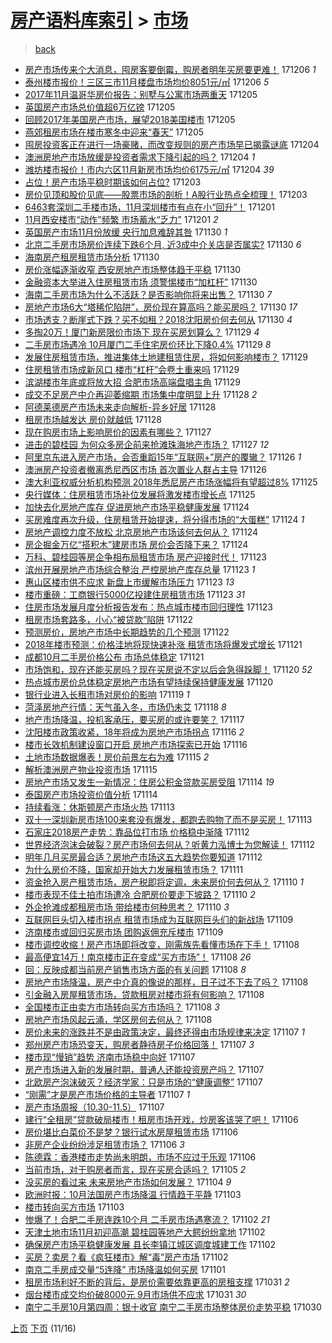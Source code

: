 [房产语料库索引](../../README.md)  > [市场](市场.md)
====
> [back](../README.md)

- [房产市场传来个大消息，囤房客要倒霉，购房者明年买房要更难！](http://jkwz.applinzi.com/ittc/7043981196084642833.html#%E6%88%BF%E4%BA%A7%E5%B8%82%E5%9C%BA%E4%BC%A0%E6%9D%A5%E4%B8%AA%E5%A4%A7%E6%B6%88%E6%81%AF%EF%BC%8C%E5%9B%A4%E6%88%BF%E5%AE%A2%E8%A6%81%E5%80%92%E9%9C%89%EF%BC%8C%E8%B4%AD%E6%88%BF%E8%80%85%E6%98%8E%E5%B9%B4%E4%B9%B0%E6%88%BF%E8%A6%81%E6%9B%B4%E9%9A%BE%EF%BC%81) 171206 *1* 
- [泰州楼市报价！三区三市11月楼盘市场均价8051元/㎡](http://jkwz.applinzi.com/ittc/7043891867786150929.html#%E6%B3%B0%E5%B7%9E%E6%A5%BC%E5%B8%82%E6%8A%A5%E4%BB%B7%EF%BC%81%E4%B8%89%E5%8C%BA%E4%B8%89%E5%B8%8211%E6%9C%88%E6%A5%BC%E7%9B%98%E5%B8%82%E5%9C%BA%E5%9D%87%E4%BB%B78051%E5%85%83%2F%E3%8E%A1) 171206 *5* 
- [2017年11月温哥华房价报告：别墅与公寓市场两重天](http://jkwz.applinzi.com/ittc/7043727830586754065.html#2017%E5%B9%B411%E6%9C%88%E6%B8%A9%E5%93%A5%E5%8D%8E%E6%88%BF%E4%BB%B7%E6%8A%A5%E5%91%8A%EF%BC%9A%E5%88%AB%E5%A2%85%E4%B8%8E%E5%85%AC%E5%AF%93%E5%B8%82%E5%9C%BA%E4%B8%A4%E9%87%8D%E5%A4%A9) 171205  
- [英国房产市场总价值超6万亿镑](http://jkwz.applinzi.com/ittc/7043692410184401937.html#%E8%8B%B1%E5%9B%BD%E6%88%BF%E4%BA%A7%E5%B8%82%E5%9C%BA%E6%80%BB%E4%BB%B7%E5%80%BC%E8%B6%856%E4%B8%87%E4%BA%BF%E9%95%91) 171205  
- [回顾2017年美国房产市场，展望2018美国楼市](http://jkwz.applinzi.com/ittc/7043621447170262033.html#%E5%9B%9E%E9%A1%BE2017%E5%B9%B4%E7%BE%8E%E5%9B%BD%E6%88%BF%E4%BA%A7%E5%B8%82%E5%9C%BA%EF%BC%8C%E5%B1%95%E6%9C%9B2018%E7%BE%8E%E5%9B%BD%E6%A5%BC%E5%B8%82) 171205  
- [燕郊租房市场在楼市寒冬中迎来“春天”](http://jkwz.applinzi.com/ittc/7043598595280864273.html#%E7%87%95%E9%83%8A%E7%A7%9F%E6%88%BF%E5%B8%82%E5%9C%BA%E5%9C%A8%E6%A5%BC%E5%B8%82%E5%AF%92%E5%86%AC%E4%B8%AD%E8%BF%8E%E6%9D%A5%E2%80%9C%E6%98%A5%E5%A4%A9%E2%80%9D) 171205  
- [囤房投资客正在进行一场豪赌，而改变规则的房产市场早已揭露谜底](http://jkwz.applinzi.com/ittc/7043315231785223184.html#%E5%9B%A4%E6%88%BF%E6%8A%95%E8%B5%84%E5%AE%A2%E6%AD%A3%E5%9C%A8%E8%BF%9B%E8%A1%8C%E4%B8%80%E5%9C%BA%E8%B1%AA%E8%B5%8C%EF%BC%8C%E8%80%8C%E6%94%B9%E5%8F%98%E8%A7%84%E5%88%99%E7%9A%84%E6%88%BF%E4%BA%A7%E5%B8%82%E5%9C%BA%E6%97%A9%E5%B7%B2%E6%8F%AD%E9%9C%B2%E8%B0%9C%E5%BA%95) 171204  
- [澳洲房地产市场放缓是投资者需求下降引起的吗？](http://jkwz.applinzi.com/ittc/7043170062289077264.html#%E6%BE%B3%E6%B4%B2%E6%88%BF%E5%9C%B0%E4%BA%A7%E5%B8%82%E5%9C%BA%E6%94%BE%E7%BC%93%E6%98%AF%E6%8A%95%E8%B5%84%E8%80%85%E9%9C%80%E6%B1%82%E4%B8%8B%E9%99%8D%E5%BC%95%E8%B5%B7%E7%9A%84%E5%90%97%EF%BC%9F) 171204 *1* 
- [潍坊楼市报价！市内六区11月新房市场均价6175元/㎡](http://jkwz.applinzi.com/ittc/7043139533170803729.html#%E6%BD%8D%E5%9D%8A%E6%A5%BC%E5%B8%82%E6%8A%A5%E4%BB%B7%EF%BC%81%E5%B8%82%E5%86%85%E5%85%AD%E5%8C%BA11%E6%9C%88%E6%96%B0%E6%88%BF%E5%B8%82%E5%9C%BA%E5%9D%87%E4%BB%B76175%E5%85%83%2F%E3%8E%A1) 171204 *39* 
- [占位！房产市场平稳时期该如何占位?](http://jkwz.applinzi.com/ittc/7042889273789907985.html#%E5%8D%A0%E4%BD%8D%EF%BC%81%E6%88%BF%E4%BA%A7%E5%B8%82%E5%9C%BA%E5%B9%B3%E7%A8%B3%E6%97%B6%E6%9C%9F%E8%AF%A5%E5%A6%82%E4%BD%95%E5%8D%A0%E4%BD%8D%3F) 171203  
- [房价见顶和股价见底——股票市场的剖析！A股行业热点全梳理！](http://jkwz.applinzi.com/ittc/7042767970298758161.html#%E6%88%BF%E4%BB%B7%E8%A7%81%E9%A1%B6%E5%92%8C%E8%82%A1%E4%BB%B7%E8%A7%81%E5%BA%95%E2%80%94%E2%80%94%E8%82%A1%E7%A5%A8%E5%B8%82%E5%9C%BA%E7%9A%84%E5%89%96%E6%9E%90%EF%BC%81A%E8%82%A1%E8%A1%8C%E4%B8%9A%E7%83%AD%E7%82%B9%E5%85%A8%E6%A2%B3%E7%90%86%EF%BC%81) 171203  
- [6463套深圳二手楼市场，11月深圳楼市有点在小“回升”！](http://jkwz.applinzi.com/ittc/7042041275040138256.html#6463%E5%A5%97%E6%B7%B1%E5%9C%B3%E4%BA%8C%E6%89%8B%E6%A5%BC%E5%B8%82%E5%9C%BA%EF%BC%8C11%E6%9C%88%E6%B7%B1%E5%9C%B3%E6%A5%BC%E5%B8%82%E6%9C%89%E7%82%B9%E5%9C%A8%E5%B0%8F%E2%80%9C%E5%9B%9E%E5%8D%87%E2%80%9D%EF%BC%81) 171201  
- [11月西安楼市“动作”频繁 市场蓄水“乏力”](http://jkwz.applinzi.com/ittc/7042002400758465553.html#11%E6%9C%88%E8%A5%BF%E5%AE%89%E6%A5%BC%E5%B8%82%E2%80%9C%E5%8A%A8%E4%BD%9C%E2%80%9D%E9%A2%91%E7%B9%81+%E5%B8%82%E5%9C%BA%E8%93%84%E6%B0%B4%E2%80%9C%E4%B9%8F%E5%8A%9B%E2%80%9D) 171201 *2* 
- [英国房产市场11月份放缓 央行加息难辞其咎](http://jkwz.applinzi.com/ittc/7041881572838474769.html#%E8%8B%B1%E5%9B%BD%E6%88%BF%E4%BA%A7%E5%B8%82%E5%9C%BA11%E6%9C%88%E4%BB%BD%E6%94%BE%E7%BC%93+%E5%A4%AE%E8%A1%8C%E5%8A%A0%E6%81%AF%E9%9A%BE%E8%BE%9E%E5%85%B6%E5%92%8E) 171130 *1* 
- [北京二手房市场房价连续下跌6个月, 近3成中介关店是否属实?](http://jkwz.applinzi.com/ittc/7041780467559302160.html#%E5%8C%97%E4%BA%AC%E4%BA%8C%E6%89%8B%E6%88%BF%E5%B8%82%E5%9C%BA%E6%88%BF%E4%BB%B7%E8%BF%9E%E7%BB%AD%E4%B8%8B%E8%B7%8C6%E4%B8%AA%E6%9C%88%2C+%E8%BF%913%E6%88%90%E4%B8%AD%E4%BB%8B%E5%85%B3%E5%BA%97%E6%98%AF%E5%90%A6%E5%B1%9E%E5%AE%9E%3F) 171130 *6* 
- [海南房产租房租赁市场分析](http://jkwz.applinzi.com/ittc/7041779988804666384.html#%E6%B5%B7%E5%8D%97%E6%88%BF%E4%BA%A7%E7%A7%9F%E6%88%BF%E7%A7%9F%E8%B5%81%E5%B8%82%E5%9C%BA%E5%88%86%E6%9E%90) 171130  
- [房价涨幅逐渐收窄 西安房地产市场整体趋于平稳](http://jkwz.applinzi.com/ittc/7041700910269465616.html#%E6%88%BF%E4%BB%B7%E6%B6%A8%E5%B9%85%E9%80%90%E6%B8%90%E6%94%B6%E7%AA%84+%E8%A5%BF%E5%AE%89%E6%88%BF%E5%9C%B0%E4%BA%A7%E5%B8%82%E5%9C%BA%E6%95%B4%E4%BD%93%E8%B6%8B%E4%BA%8E%E5%B9%B3%E7%A8%B3) 171130  
- [金融资本大举进入住房租赁市场 须警惕楼市“加杠杆”](http://jkwz.applinzi.com/ittc/7041692056458626064.html#%E9%87%91%E8%9E%8D%E8%B5%84%E6%9C%AC%E5%A4%A7%E4%B8%BE%E8%BF%9B%E5%85%A5%E4%BD%8F%E6%88%BF%E7%A7%9F%E8%B5%81%E5%B8%82%E5%9C%BA+%E9%A1%BB%E8%AD%A6%E6%83%95%E6%A5%BC%E5%B8%82%E2%80%9C%E5%8A%A0%E6%9D%A0%E6%9D%86%E2%80%9D) 171130  
- [海南二手房市场为什么不活跃？是否影响你将来出售？](http://jkwz.applinzi.com/ittc/7041684509819405328.html#%E6%B5%B7%E5%8D%97%E4%BA%8C%E6%89%8B%E6%88%BF%E5%B8%82%E5%9C%BA%E4%B8%BA%E4%BB%80%E4%B9%88%E4%B8%8D%E6%B4%BB%E8%B7%83%EF%BC%9F%E6%98%AF%E5%90%A6%E5%BD%B1%E5%93%8D%E4%BD%A0%E5%B0%86%E6%9D%A5%E5%87%BA%E5%94%AE%EF%BC%9F) 171130 *7* 
- [房地产市场6大“塔稀佗陷阱”，房价现在算高吗？能买房吗？](http://jkwz.applinzi.com/ittc/7041674047832720401.html#%E6%88%BF%E5%9C%B0%E4%BA%A7%E5%B8%82%E5%9C%BA6%E5%A4%A7%E2%80%9C%E5%A1%94%E7%A8%80%E4%BD%97%E9%99%B7%E9%98%B1%E2%80%9D%EF%BC%8C%E6%88%BF%E4%BB%B7%E7%8E%B0%E5%9C%A8%E7%AE%97%E9%AB%98%E5%90%97%EF%BC%9F%E8%83%BD%E4%B9%B0%E6%88%BF%E5%90%97%EF%BC%9F) 171130 *17* 
- [市场透支？断崖式下跌？买不如租？2018沈阳房价何去何从](http://jkwz.applinzi.com/ittc/7041654623612437520.html#%E5%B8%82%E5%9C%BA%E9%80%8F%E6%94%AF%EF%BC%9F%E6%96%AD%E5%B4%96%E5%BC%8F%E4%B8%8B%E8%B7%8C%EF%BC%9F%E4%B9%B0%E4%B8%8D%E5%A6%82%E7%A7%9F%EF%BC%9F2018%E6%B2%88%E9%98%B3%E6%88%BF%E4%BB%B7%E4%BD%95%E5%8E%BB%E4%BD%95%E4%BB%8E) 171130 *4* 
- [多掏20万！厦门新房限价市场下 现在买房划算么？](http://jkwz.applinzi.com/ittc/7041474175070372880.html#%E5%A4%9A%E6%8E%8F20%E4%B8%87%EF%BC%81%E5%8E%A6%E9%97%A8%E6%96%B0%E6%88%BF%E9%99%90%E4%BB%B7%E5%B8%82%E5%9C%BA%E4%B8%8B+%E7%8E%B0%E5%9C%A8%E4%B9%B0%E6%88%BF%E5%88%92%E7%AE%97%E4%B9%88%EF%BC%9F) 171129 *4* 
- [二手房市场遇冷 10月厦门二手住宅房价环比下降0.4%](http://jkwz.applinzi.com/ittc/7041304437228831760.html#%E4%BA%8C%E6%89%8B%E6%88%BF%E5%B8%82%E5%9C%BA%E9%81%87%E5%86%B7+10%E6%9C%88%E5%8E%A6%E9%97%A8%E4%BA%8C%E6%89%8B%E4%BD%8F%E5%AE%85%E6%88%BF%E4%BB%B7%E7%8E%AF%E6%AF%94%E4%B8%8B%E9%99%8D0.4%25) 171129 *8* 
- [发展住房租赁市场，推进集体土地建租赁住房，将如何影响楼市？](http://jkwz.applinzi.com/ittc/7041414615810966545.html#%E5%8F%91%E5%B1%95%E4%BD%8F%E6%88%BF%E7%A7%9F%E8%B5%81%E5%B8%82%E5%9C%BA%EF%BC%8C%E6%8E%A8%E8%BF%9B%E9%9B%86%E4%BD%93%E5%9C%9F%E5%9C%B0%E5%BB%BA%E7%A7%9F%E8%B5%81%E4%BD%8F%E6%88%BF%EF%BC%8C%E5%B0%86%E5%A6%82%E4%BD%95%E5%BD%B1%E5%93%8D%E6%A5%BC%E5%B8%82%EF%BC%9F) 171129  
- [住房租赁市场成新风口 楼市“杠杆”会卷土重来吗](http://jkwz.applinzi.com/ittc/7041292561132553233.html#%E4%BD%8F%E6%88%BF%E7%A7%9F%E8%B5%81%E5%B8%82%E5%9C%BA%E6%88%90%E6%96%B0%E9%A3%8E%E5%8F%A3+%E6%A5%BC%E5%B8%82%E2%80%9C%E6%9D%A0%E6%9D%86%E2%80%9D%E4%BC%9A%E5%8D%B7%E5%9C%9F%E9%87%8D%E6%9D%A5%E5%90%97) 171129  
- [滨湖楼市年底或将放大招 合肥市场高端盘唱主角](http://jkwz.applinzi.com/ittc/7041148723420202000.html#%E6%BB%A8%E6%B9%96%E6%A5%BC%E5%B8%82%E5%B9%B4%E5%BA%95%E6%88%96%E5%B0%86%E6%94%BE%E5%A4%A7%E6%8B%9B+%E5%90%88%E8%82%A5%E5%B8%82%E5%9C%BA%E9%AB%98%E7%AB%AF%E7%9B%98%E5%94%B1%E4%B8%BB%E8%A7%92) 171129  
- [成交不足房产中介再迎萎缩期 市场集中度明显上升](http://jkwz.applinzi.com/ittc/7041083584151028753.html#%E6%88%90%E4%BA%A4%E4%B8%8D%E8%B6%B3%E6%88%BF%E4%BA%A7%E4%B8%AD%E4%BB%8B%E5%86%8D%E8%BF%8E%E8%90%8E%E7%BC%A9%E6%9C%9F+%E5%B8%82%E5%9C%BA%E9%9B%86%E4%B8%AD%E5%BA%A6%E6%98%8E%E6%98%BE%E4%B8%8A%E5%8D%87) 171128 *2* 
- [阿德莱德房产市场未来走向解析-异乡好居](http://jkwz.applinzi.com/ittc/7041008450417460241.html#%E9%98%BF%E5%BE%B7%E8%8E%B1%E5%BE%B7%E6%88%BF%E4%BA%A7%E5%B8%82%E5%9C%BA%E6%9C%AA%E6%9D%A5%E8%B5%B0%E5%90%91%E8%A7%A3%E6%9E%90-%E5%BC%82%E4%B9%A1%E5%A5%BD%E5%B1%85) 171128  
- [租房市场越发达 房价就越低](http://jkwz.applinzi.com/ittc/7040775666709038097.html#%E7%A7%9F%E6%88%BF%E5%B8%82%E5%9C%BA%E8%B6%8A%E5%8F%91%E8%BE%BE+%E6%88%BF%E4%BB%B7%E5%B0%B1%E8%B6%8A%E4%BD%8E) 171128  
- [现在购房市场上影响房价的因素有哪些？](http://jkwz.applinzi.com/ittc/7040671668320601105.html#%E7%8E%B0%E5%9C%A8%E8%B4%AD%E6%88%BF%E5%B8%82%E5%9C%BA%E4%B8%8A%E5%BD%B1%E5%93%8D%E6%88%BF%E4%BB%B7%E7%9A%84%E5%9B%A0%E7%B4%A0%E6%9C%89%E5%93%AA%E4%BA%9B%EF%BC%9F) 171127  
- [进击的碧桂园 为何众多房企前来抢滩珠海地产市场？](http://jkwz.applinzi.com/ittc/7040534822089393169.html#%E8%BF%9B%E5%87%BB%E7%9A%84%E7%A2%A7%E6%A1%82%E5%9B%AD+%E4%B8%BA%E4%BD%95%E4%BC%97%E5%A4%9A%E6%88%BF%E4%BC%81%E5%89%8D%E6%9D%A5%E6%8A%A2%E6%BB%A9%E7%8F%A0%E6%B5%B7%E5%9C%B0%E4%BA%A7%E5%B8%82%E5%9C%BA%EF%BC%9F) 171127 *12* 
- [阿里京东进入房产市场，会否重蹈15年“互联网+”房产的覆辙？](http://jkwz.applinzi.com/ittc/7040363643718337553.html#%E9%98%BF%E9%87%8C%E4%BA%AC%E4%B8%9C%E8%BF%9B%E5%85%A5%E6%88%BF%E4%BA%A7%E5%B8%82%E5%9C%BA%EF%BC%8C%E4%BC%9A%E5%90%A6%E9%87%8D%E8%B9%8815%E5%B9%B4%E2%80%9C%E4%BA%92%E8%81%94%E7%BD%91%2B%E2%80%9D%E6%88%BF%E4%BA%A7%E7%9A%84%E8%A6%86%E8%BE%99%EF%BC%9F) 171126 *1* 
- [澳洲房产投资者撤离悉尼西区市场 首次置业人群占主导](http://jkwz.applinzi.com/ittc/7040282800714941456.html#%E6%BE%B3%E6%B4%B2%E6%88%BF%E4%BA%A7%E6%8A%95%E8%B5%84%E8%80%85%E6%92%A4%E7%A6%BB%E6%82%89%E5%B0%BC%E8%A5%BF%E5%8C%BA%E5%B8%82%E5%9C%BA+%E9%A6%96%E6%AC%A1%E7%BD%AE%E4%B8%9A%E4%BA%BA%E7%BE%A4%E5%8D%A0%E4%B8%BB%E5%AF%BC) 171126  
- [澳大利亚权威分析机构预测 2018年悉尼房产市场涨幅将有望超过8%](http://jkwz.applinzi.com/ittc/7039805450902570001.html#%E6%BE%B3%E5%A4%A7%E5%88%A9%E4%BA%9A%E6%9D%83%E5%A8%81%E5%88%86%E6%9E%90%E6%9C%BA%E6%9E%84%E9%A2%84%E6%B5%8B+2018%E5%B9%B4%E6%82%89%E5%B0%BC%E6%88%BF%E4%BA%A7%E5%B8%82%E5%9C%BA%E6%B6%A8%E5%B9%85%E5%B0%86%E6%9C%89%E6%9C%9B%E8%B6%85%E8%BF%878%25) 171125  
- [央行媒体：住房租赁市场补位发展将激发楼市增长点](http://jkwz.applinzi.com/ittc/7039791612043985937.html#%E5%A4%AE%E8%A1%8C%E5%AA%92%E4%BD%93%EF%BC%9A%E4%BD%8F%E6%88%BF%E7%A7%9F%E8%B5%81%E5%B8%82%E5%9C%BA%E8%A1%A5%E4%BD%8D%E5%8F%91%E5%B1%95%E5%B0%86%E6%BF%80%E5%8F%91%E6%A5%BC%E5%B8%82%E5%A2%9E%E9%95%BF%E7%82%B9) 171125  
- [加快去化房地产库存 促进房地产市场平稳健康发展](http://jkwz.applinzi.com/ittc/7039580885710537745.html#%E5%8A%A0%E5%BF%AB%E5%8E%BB%E5%8C%96%E6%88%BF%E5%9C%B0%E4%BA%A7%E5%BA%93%E5%AD%98+%E4%BF%83%E8%BF%9B%E6%88%BF%E5%9C%B0%E4%BA%A7%E5%B8%82%E5%9C%BA%E5%B9%B3%E7%A8%B3%E5%81%A5%E5%BA%B7%E5%8F%91%E5%B1%95) 171124  
- [买房难度再次升级，住房租赁开始提速，将分得市场的“大蛋糕”](http://jkwz.applinzi.com/ittc/7039499221458224145.html#%E4%B9%B0%E6%88%BF%E9%9A%BE%E5%BA%A6%E5%86%8D%E6%AC%A1%E5%8D%87%E7%BA%A7%EF%BC%8C%E4%BD%8F%E6%88%BF%E7%A7%9F%E8%B5%81%E5%BC%80%E5%A7%8B%E6%8F%90%E9%80%9F%EF%BC%8C%E5%B0%86%E5%88%86%E5%BE%97%E5%B8%82%E5%9C%BA%E7%9A%84%E2%80%9C%E5%A4%A7%E8%9B%8B%E7%B3%95%E2%80%9D) 171124 *1* 
- [房地产调控力度不放松 北京房地产市场该何去何从？](http://jkwz.applinzi.com/ittc/7039461181738189841.html#%E6%88%BF%E5%9C%B0%E4%BA%A7%E8%B0%83%E6%8E%A7%E5%8A%9B%E5%BA%A6%E4%B8%8D%E6%94%BE%E6%9D%BE+%E5%8C%97%E4%BA%AC%E6%88%BF%E5%9C%B0%E4%BA%A7%E5%B8%82%E5%9C%BA%E8%AF%A5%E4%BD%95%E5%8E%BB%E4%BD%95%E4%BB%8E%EF%BC%9F) 171124  
- [房企掘金万亿“搭积木”建房市场 房价会否降下来？](http://jkwz.applinzi.com/ittc/7039448398426539025.html#%E6%88%BF%E4%BC%81%E6%8E%98%E9%87%91%E4%B8%87%E4%BA%BF%E2%80%9C%E6%90%AD%E7%A7%AF%E6%9C%A8%E2%80%9D%E5%BB%BA%E6%88%BF%E5%B8%82%E5%9C%BA+%E6%88%BF%E4%BB%B7%E4%BC%9A%E5%90%A6%E9%99%8D%E4%B8%8B%E6%9D%A5%EF%BC%9F) 171124  
- [万科、碧桂园等房企争相布局租赁市场 房产迎接时代！](http://jkwz.applinzi.com/ittc/7039194012890694672.html#%E4%B8%87%E7%A7%91%E3%80%81%E7%A2%A7%E6%A1%82%E5%9B%AD%E7%AD%89%E6%88%BF%E4%BC%81%E4%BA%89%E7%9B%B8%E5%B8%83%E5%B1%80%E7%A7%9F%E8%B5%81%E5%B8%82%E5%9C%BA+%E6%88%BF%E4%BA%A7%E8%BF%8E%E6%8E%A5%E6%97%B6%E4%BB%A3%EF%BC%81) 171123  
- [滨州开展房地产市场综合整治 严控房地产库存总量](http://jkwz.applinzi.com/ittc/7039162634673325072.html#%E6%BB%A8%E5%B7%9E%E5%BC%80%E5%B1%95%E6%88%BF%E5%9C%B0%E4%BA%A7%E5%B8%82%E5%9C%BA%E7%BB%BC%E5%90%88%E6%95%B4%E6%B2%BB+%E4%B8%A5%E6%8E%A7%E6%88%BF%E5%9C%B0%E4%BA%A7%E5%BA%93%E5%AD%98%E6%80%BB%E9%87%8F) 171123 *1* 
- [惠山区楼市供不应求 新盘上市缓解市场压力](http://jkwz.applinzi.com/ittc/7039149322191504401.html#%E6%83%A0%E5%B1%B1%E5%8C%BA%E6%A5%BC%E5%B8%82%E4%BE%9B%E4%B8%8D%E5%BA%94%E6%B1%82+%E6%96%B0%E7%9B%98%E4%B8%8A%E5%B8%82%E7%BC%93%E8%A7%A3%E5%B8%82%E5%9C%BA%E5%8E%8B%E5%8A%9B) 171123 *13* 
- [楼市重磅：工商银行5000亿投建住房租赁市场](http://jkwz.applinzi.com/ittc/7039107230018831376.html#%E6%A5%BC%E5%B8%82%E9%87%8D%E7%A3%85%EF%BC%9A%E5%B7%A5%E5%95%86%E9%93%B6%E8%A1%8C5000%E4%BA%BF%E6%8A%95%E5%BB%BA%E4%BD%8F%E6%88%BF%E7%A7%9F%E8%B5%81%E5%B8%82%E5%9C%BA) 171123 *31* 
- [住房市场发展月度分析报告发布：热点城市楼市回归理性](http://jkwz.applinzi.com/ittc/7039089400951079952.html#%E4%BD%8F%E6%88%BF%E5%B8%82%E5%9C%BA%E5%8F%91%E5%B1%95%E6%9C%88%E5%BA%A6%E5%88%86%E6%9E%90%E6%8A%A5%E5%91%8A%E5%8F%91%E5%B8%83%EF%BC%9A%E7%83%AD%E7%82%B9%E5%9F%8E%E5%B8%82%E6%A5%BC%E5%B8%82%E5%9B%9E%E5%BD%92%E7%90%86%E6%80%A7) 171123  
- [租房市场套路多，小心“被贷款”陷阱](http://jkwz.applinzi.com/ittc/7038764025591104529.html#%E7%A7%9F%E6%88%BF%E5%B8%82%E5%9C%BA%E5%A5%97%E8%B7%AF%E5%A4%9A%EF%BC%8C%E5%B0%8F%E5%BF%83%E2%80%9C%E8%A2%AB%E8%B4%B7%E6%AC%BE%E2%80%9D%E9%99%B7%E9%98%B1) 171122  
- [预测房价，房地产市场中长期趋势的几个预测](http://jkwz.applinzi.com/ittc/7038565959953024016.html#%E9%A2%84%E6%B5%8B%E6%88%BF%E4%BB%B7%EF%BC%8C%E6%88%BF%E5%9C%B0%E4%BA%A7%E5%B8%82%E5%9C%BA%E4%B8%AD%E9%95%BF%E6%9C%9F%E8%B6%8B%E5%8A%BF%E7%9A%84%E5%87%A0%E4%B8%AA%E9%A2%84%E6%B5%8B) 171122  
- [2018年楼市预测：价格洼地将现快速补涨 租赁市场将爆发式增长](http://jkwz.applinzi.com/ittc/7038459238836339728.html#2018%E5%B9%B4%E6%A5%BC%E5%B8%82%E9%A2%84%E6%B5%8B%EF%BC%9A%E4%BB%B7%E6%A0%BC%E6%B4%BC%E5%9C%B0%E5%B0%86%E7%8E%B0%E5%BF%AB%E9%80%9F%E8%A1%A5%E6%B6%A8+%E7%A7%9F%E8%B5%81%E5%B8%82%E5%9C%BA%E5%B0%86%E7%88%86%E5%8F%91%E5%BC%8F%E5%A2%9E%E9%95%BF) 171121  
- [成都10月二手房价格公布 市场总体稳定](http://jkwz.applinzi.com/ittc/7038417562759595025.html#%E6%88%90%E9%83%BD10%E6%9C%88%E4%BA%8C%E6%89%8B%E6%88%BF%E4%BB%B7%E6%A0%BC%E5%85%AC%E5%B8%83+%E5%B8%82%E5%9C%BA%E6%80%BB%E4%BD%93%E7%A8%B3%E5%AE%9A) 171121  
- [市场饱和，现在还能买房吗？现在买房说不定以后会急得跺脚！](http://jkwz.applinzi.com/ittc/7038051997998122000.html#%E5%B8%82%E5%9C%BA%E9%A5%B1%E5%92%8C%EF%BC%8C%E7%8E%B0%E5%9C%A8%E8%BF%98%E8%83%BD%E4%B9%B0%E6%88%BF%E5%90%97%EF%BC%9F%E7%8E%B0%E5%9C%A8%E4%B9%B0%E6%88%BF%E8%AF%B4%E4%B8%8D%E5%AE%9A%E4%BB%A5%E5%90%8E%E4%BC%9A%E6%80%A5%E5%BE%97%E8%B7%BA%E8%84%9A%EF%BC%81) 171120 *52* 
- [热点城市房价总体稳定房地产市场有望持续保持健康发展](http://jkwz.applinzi.com/ittc/7037968813503546385.html#%E7%83%AD%E7%82%B9%E5%9F%8E%E5%B8%82%E6%88%BF%E4%BB%B7%E6%80%BB%E4%BD%93%E7%A8%B3%E5%AE%9A%E6%88%BF%E5%9C%B0%E4%BA%A7%E5%B8%82%E5%9C%BA%E6%9C%89%E6%9C%9B%E6%8C%81%E7%BB%AD%E4%BF%9D%E6%8C%81%E5%81%A5%E5%BA%B7%E5%8F%91%E5%B1%95) 171120  
- [银行业进入长租市场对房价的影响](http://jkwz.applinzi.com/ittc/7036524367335392273.html#%E9%93%B6%E8%A1%8C%E4%B8%9A%E8%BF%9B%E5%85%A5%E9%95%BF%E7%A7%9F%E5%B8%82%E5%9C%BA%E5%AF%B9%E6%88%BF%E4%BB%B7%E7%9A%84%E5%BD%B1%E5%93%8D) 171119 *1* 
- [菏泽房地产行情：天气虽入冬，市场仍未艾](http://jkwz.applinzi.com/ittc/7037396564258063377.html#%E8%8F%8F%E6%B3%BD%E6%88%BF%E5%9C%B0%E4%BA%A7%E8%A1%8C%E6%83%85%EF%BC%9A%E5%A4%A9%E6%B0%94%E8%99%BD%E5%85%A5%E5%86%AC%EF%BC%8C%E5%B8%82%E5%9C%BA%E4%BB%8D%E6%9C%AA%E8%89%BE) 171118 *8* 
- [地产市场降温，投机客承压，要买房的或许要笑？](http://jkwz.applinzi.com/ittc/7036845129653027857.html#%E5%9C%B0%E4%BA%A7%E5%B8%82%E5%9C%BA%E9%99%8D%E6%B8%A9%EF%BC%8C%E6%8A%95%E6%9C%BA%E5%AE%A2%E6%89%BF%E5%8E%8B%EF%BC%8C%E8%A6%81%E4%B9%B0%E6%88%BF%E7%9A%84%E6%88%96%E8%AE%B8%E8%A6%81%E7%AC%91%EF%BC%9F) 171117  
- [沈阳楼市政策收紧，18年将成为房地产市场拐点](http://jkwz.applinzi.com/ittc/7036478012952937489.html#%E6%B2%88%E9%98%B3%E6%A5%BC%E5%B8%82%E6%94%BF%E7%AD%96%E6%94%B6%E7%B4%A7%EF%BC%8C18%E5%B9%B4%E5%B0%86%E6%88%90%E4%B8%BA%E6%88%BF%E5%9C%B0%E4%BA%A7%E5%B8%82%E5%9C%BA%E6%8B%90%E7%82%B9) 171116 *2* 
- [楼市长效机制建设窗口开启 房地产市场探索已开始](http://jkwz.applinzi.com/ittc/7036466545411228689.html#%E6%A5%BC%E5%B8%82%E9%95%BF%E6%95%88%E6%9C%BA%E5%88%B6%E5%BB%BA%E8%AE%BE%E7%AA%97%E5%8F%A3%E5%BC%80%E5%90%AF+%E6%88%BF%E5%9C%B0%E4%BA%A7%E5%B8%82%E5%9C%BA%E6%8E%A2%E7%B4%A2%E5%B7%B2%E5%BC%80%E5%A7%8B) 171116  
- [土地市场数据爆表！房价前景左右为难](http://jkwz.applinzi.com/ittc/7036241936493577232.html#%E5%9C%9F%E5%9C%B0%E5%B8%82%E5%9C%BA%E6%95%B0%E6%8D%AE%E7%88%86%E8%A1%A8%EF%BC%81%E6%88%BF%E4%BB%B7%E5%89%8D%E6%99%AF%E5%B7%A6%E5%8F%B3%E4%B8%BA%E9%9A%BE) 171115 *2* 
- [解析澳洲房产物业投资市场](http://jkwz.applinzi.com/ittc/7036185705288565777.html#%E8%A7%A3%E6%9E%90%E6%BE%B3%E6%B4%B2%E6%88%BF%E4%BA%A7%E7%89%A9%E4%B8%9A%E6%8A%95%E8%B5%84%E5%B8%82%E5%9C%BA) 171115  
- [房地产市场又发生一新情况：住房公积金贷款买房受阻](http://jkwz.applinzi.com/ittc/7035931870204789776.html#%E6%88%BF%E5%9C%B0%E4%BA%A7%E5%B8%82%E5%9C%BA%E5%8F%88%E5%8F%91%E7%94%9F%E4%B8%80%E6%96%B0%E6%83%85%E5%86%B5%EF%BC%9A%E4%BD%8F%E6%88%BF%E5%85%AC%E7%A7%AF%E9%87%91%E8%B4%B7%E6%AC%BE%E4%B9%B0%E6%88%BF%E5%8F%97%E9%98%BB) 171114 *19* 
- [泰国房产市场投资价值分析](http://jkwz.applinzi.com/ittc/7035795309446300689.html#%E6%B3%B0%E5%9B%BD%E6%88%BF%E4%BA%A7%E5%B8%82%E5%9C%BA%E6%8A%95%E8%B5%84%E4%BB%B7%E5%80%BC%E5%88%86%E6%9E%90) 171114  
- [持续看涨：休斯顿房产市场火热](http://jkwz.applinzi.com/ittc/7035494671130821649.html#%E6%8C%81%E7%BB%AD%E7%9C%8B%E6%B6%A8%EF%BC%9A%E4%BC%91%E6%96%AF%E9%A1%BF%E6%88%BF%E4%BA%A7%E5%B8%82%E5%9C%BA%E7%81%AB%E7%83%AD) 171113  
- [双十一深圳新房市场100来套没有爆发，都跑去购物了而不是买房！](http://jkwz.applinzi.com/ittc/7035397873880007697.html#%E5%8F%8C%E5%8D%81%E4%B8%80%E6%B7%B1%E5%9C%B3%E6%96%B0%E6%88%BF%E5%B8%82%E5%9C%BA100%E6%9D%A5%E5%A5%97%E6%B2%A1%E6%9C%89%E7%88%86%E5%8F%91%EF%BC%8C%E9%83%BD%E8%B7%91%E5%8E%BB%E8%B4%AD%E7%89%A9%E4%BA%86%E8%80%8C%E4%B8%8D%E6%98%AF%E4%B9%B0%E6%88%BF%EF%BC%81) 171113  
- [石家庄2018房产走势：靠品位打市场 价格稳中渐降](http://jkwz.applinzi.com/ittc/7035183634250728464.html#%E7%9F%B3%E5%AE%B6%E5%BA%842018%E6%88%BF%E4%BA%A7%E8%B5%B0%E5%8A%BF%EF%BC%9A%E9%9D%A0%E5%93%81%E4%BD%8D%E6%89%93%E5%B8%82%E5%9C%BA+%E4%BB%B7%E6%A0%BC%E7%A8%B3%E4%B8%AD%E6%B8%90%E9%99%8D) 171112  
- [世界经济泡沫会破裂？房产市场何去何从？听黄力泓博士为您解读！](http://jkwz.applinzi.com/ittc/7035068648262206481.html#%E4%B8%96%E7%95%8C%E7%BB%8F%E6%B5%8E%E6%B3%A1%E6%B2%AB%E4%BC%9A%E7%A0%B4%E8%A3%82%EF%BC%9F%E6%88%BF%E4%BA%A7%E5%B8%82%E5%9C%BA%E4%BD%95%E5%8E%BB%E4%BD%95%E4%BB%8E%EF%BC%9F%E5%90%AC%E9%BB%84%E5%8A%9B%E6%B3%93%E5%8D%9A%E5%A3%AB%E4%B8%BA%E6%82%A8%E8%A7%A3%E8%AF%BB%EF%BC%81) 171112  
- [明年几月买房最合适？房地产市场这五大趋势你要知道](http://jkwz.applinzi.com/ittc/7035004493538788369.html#%E6%98%8E%E5%B9%B4%E5%87%A0%E6%9C%88%E4%B9%B0%E6%88%BF%E6%9C%80%E5%90%88%E9%80%82%EF%BC%9F%E6%88%BF%E5%9C%B0%E4%BA%A7%E5%B8%82%E5%9C%BA%E8%BF%99%E4%BA%94%E5%A4%A7%E8%B6%8B%E5%8A%BF%E4%BD%A0%E8%A6%81%E7%9F%A5%E9%81%93) 171112  
- [为什么房价不降，国家却开始大力发展租赁市场？](http://jkwz.applinzi.com/ittc/7033636007969293328.html#%E4%B8%BA%E4%BB%80%E4%B9%88%E6%88%BF%E4%BB%B7%E4%B8%8D%E9%99%8D%EF%BC%8C%E5%9B%BD%E5%AE%B6%E5%8D%B4%E5%BC%80%E5%A7%8B%E5%A4%A7%E5%8A%9B%E5%8F%91%E5%B1%95%E7%A7%9F%E8%B5%81%E5%B8%82%E5%9C%BA%EF%BC%9F) 171111  
- [资金抢入房产租赁市场，房产税即将定调，未来房价何去何从？](http://jkwz.applinzi.com/ittc/7034348239963292689.html#%E8%B5%84%E9%87%91%E6%8A%A2%E5%85%A5%E6%88%BF%E4%BA%A7%E7%A7%9F%E8%B5%81%E5%B8%82%E5%9C%BA%EF%BC%8C%E6%88%BF%E4%BA%A7%E7%A8%8E%E5%8D%B3%E5%B0%86%E5%AE%9A%E8%B0%83%EF%BC%8C%E6%9C%AA%E6%9D%A5%E6%88%BF%E4%BB%B7%E4%BD%95%E5%8E%BB%E4%BD%95%E4%BB%8E%EF%BC%9F) 171110 *1* 
- [楼市表现不佳土拍市场遭冷 合肥房价要走下坡路？](http://jkwz.applinzi.com/ittc/7034339426342274064.html#%E6%A5%BC%E5%B8%82%E8%A1%A8%E7%8E%B0%E4%B8%8D%E4%BD%B3%E5%9C%9F%E6%8B%8D%E5%B8%82%E5%9C%BA%E9%81%AD%E5%86%B7+%E5%90%88%E8%82%A5%E6%88%BF%E4%BB%B7%E8%A6%81%E8%B5%B0%E4%B8%8B%E5%9D%A1%E8%B7%AF%EF%BC%9F) 171110 *2* 
- [外企抢滩成都租房市场 带给楼市何种思考？](http://jkwz.applinzi.com/ittc/7034322648954307600.html#%E5%A4%96%E4%BC%81%E6%8A%A2%E6%BB%A9%E6%88%90%E9%83%BD%E7%A7%9F%E6%88%BF%E5%B8%82%E5%9C%BA+%E5%B8%A6%E7%BB%99%E6%A5%BC%E5%B8%82%E4%BD%95%E7%A7%8D%E6%80%9D%E8%80%83%EF%BC%9F) 171110 *3* 
- [互联网巨头切入楼市拐点 租赁市场成为互联网巨头们的新战场](http://jkwz.applinzi.com/ittc/7033962306965341201.html#%E4%BA%92%E8%81%94%E7%BD%91%E5%B7%A8%E5%A4%B4%E5%88%87%E5%85%A5%E6%A5%BC%E5%B8%82%E6%8B%90%E7%82%B9+%E7%A7%9F%E8%B5%81%E5%B8%82%E5%9C%BA%E6%88%90%E4%B8%BA%E4%BA%92%E8%81%94%E7%BD%91%E5%B7%A8%E5%A4%B4%E4%BB%AC%E7%9A%84%E6%96%B0%E6%88%98%E5%9C%BA) 171109  
- [济南楼市或回归买房市场 团购返佣充斥楼市](http://jkwz.applinzi.com/ittc/7033877557433336849.html#%E6%B5%8E%E5%8D%97%E6%A5%BC%E5%B8%82%E6%88%96%E5%9B%9E%E5%BD%92%E4%B9%B0%E6%88%BF%E5%B8%82%E5%9C%BA+%E5%9B%A2%E8%B4%AD%E8%BF%94%E4%BD%A3%E5%85%85%E6%96%A5%E6%A5%BC%E5%B8%82) 171109  
- [楼市调控收缩！房产市场即将改变，刚需族先看懂市场在下手！](http://jkwz.applinzi.com/ittc/7033692522835100689.html#%E6%A5%BC%E5%B8%82%E8%B0%83%E6%8E%A7%E6%94%B6%E7%BC%A9%EF%BC%81%E6%88%BF%E4%BA%A7%E5%B8%82%E5%9C%BA%E5%8D%B3%E5%B0%86%E6%94%B9%E5%8F%98%EF%BC%8C%E5%88%9A%E9%9C%80%E6%97%8F%E5%85%88%E7%9C%8B%E6%87%82%E5%B8%82%E5%9C%BA%E5%9C%A8%E4%B8%8B%E6%89%8B%EF%BC%81) 171108  
- [最高便宜14万！南京楼市正在变成“买方市场”！](http://jkwz.applinzi.com/ittc/7033640594105173009.html#%E6%9C%80%E9%AB%98%E4%BE%BF%E5%AE%9C14%E4%B8%87%EF%BC%81%E5%8D%97%E4%BA%AC%E6%A5%BC%E5%B8%82%E6%AD%A3%E5%9C%A8%E5%8F%98%E6%88%90%E2%80%9C%E4%B9%B0%E6%96%B9%E5%B8%82%E5%9C%BA%E2%80%9D%EF%BC%81) 171108 *26* 
- [回：反映成都当前房产销售市场方面的有关问题](http://jkwz.applinzi.com/ittc/7033610097794745360.html#%E5%9B%9E%EF%BC%9A%E5%8F%8D%E6%98%A0%E6%88%90%E9%83%BD%E5%BD%93%E5%89%8D%E6%88%BF%E4%BA%A7%E9%94%80%E5%94%AE%E5%B8%82%E5%9C%BA%E6%96%B9%E9%9D%A2%E7%9A%84%E6%9C%89%E5%85%B3%E9%97%AE%E9%A2%98) 171108 *8* 
- [房地产市场降温，房产中介真的像说的那样，日子过不下去了吗？](http://jkwz.applinzi.com/ittc/7033598024666842128.html#%E6%88%BF%E5%9C%B0%E4%BA%A7%E5%B8%82%E5%9C%BA%E9%99%8D%E6%B8%A9%EF%BC%8C%E6%88%BF%E4%BA%A7%E4%B8%AD%E4%BB%8B%E7%9C%9F%E7%9A%84%E5%83%8F%E8%AF%B4%E7%9A%84%E9%82%A3%E6%A0%B7%EF%BC%8C%E6%97%A5%E5%AD%90%E8%BF%87%E4%B8%8D%E4%B8%8B%E5%8E%BB%E4%BA%86%E5%90%97%EF%BC%9F) 171108  
- [引金融入房屋租赁市场，贷款租房对楼市将有何影响？](http://jkwz.applinzi.com/ittc/7033592318437884945.html#%E5%BC%95%E9%87%91%E8%9E%8D%E5%85%A5%E6%88%BF%E5%B1%8B%E7%A7%9F%E8%B5%81%E5%B8%82%E5%9C%BA%EF%BC%8C%E8%B4%B7%E6%AC%BE%E7%A7%9F%E6%88%BF%E5%AF%B9%E6%A5%BC%E5%B8%82%E5%B0%86%E6%9C%89%E4%BD%95%E5%BD%B1%E5%93%8D%EF%BC%9F) 171108  
- [全国楼市正由卖方市场转向买方市场吗？](http://jkwz.applinzi.com/ittc/7033581323715871760.html#%E5%85%A8%E5%9B%BD%E6%A5%BC%E5%B8%82%E6%AD%A3%E7%94%B1%E5%8D%96%E6%96%B9%E5%B8%82%E5%9C%BA%E8%BD%AC%E5%90%91%E4%B9%B0%E6%96%B9%E5%B8%82%E5%9C%BA%E5%90%97%EF%BC%9F) 171108 *3* 
- [房地产市场风起云涌，学区房何去何从？](http://jkwz.applinzi.com/ittc/7033508648968520721.html#%E6%88%BF%E5%9C%B0%E4%BA%A7%E5%B8%82%E5%9C%BA%E9%A3%8E%E8%B5%B7%E4%BA%91%E6%B6%8C%EF%BC%8C%E5%AD%A6%E5%8C%BA%E6%88%BF%E4%BD%95%E5%8E%BB%E4%BD%95%E4%BB%8E%EF%BC%9F) 171108  
- [房价未来的涨跌并不是由政策决定，最终还得由市场规律来决定](http://jkwz.applinzi.com/ittc/7033299179013686289.html#%E6%88%BF%E4%BB%B7%E6%9C%AA%E6%9D%A5%E7%9A%84%E6%B6%A8%E8%B7%8C%E5%B9%B6%E4%B8%8D%E6%98%AF%E7%94%B1%E6%94%BF%E7%AD%96%E5%86%B3%E5%AE%9A%EF%BC%8C%E6%9C%80%E7%BB%88%E8%BF%98%E5%BE%97%E7%94%B1%E5%B8%82%E5%9C%BA%E8%A7%84%E5%BE%8B%E6%9D%A5%E5%86%B3%E5%AE%9A) 171107 *1* 
- [郑州房产市场恐变天，购房者静待房子价格回落！](http://jkwz.applinzi.com/ittc/7033251290728104976.html#%E9%83%91%E5%B7%9E%E6%88%BF%E4%BA%A7%E5%B8%82%E5%9C%BA%E6%81%90%E5%8F%98%E5%A4%A9%EF%BC%8C%E8%B4%AD%E6%88%BF%E8%80%85%E9%9D%99%E5%BE%85%E6%88%BF%E5%AD%90%E4%BB%B7%E6%A0%BC%E5%9B%9E%E8%90%BD%EF%BC%81) 171107 *3* 
- [楼市现“慢销”趋势 济南市场稳中向好](http://jkwz.applinzi.com/ittc/7033230148411851793.html#%E6%A5%BC%E5%B8%82%E7%8E%B0%E2%80%9C%E6%85%A2%E9%94%80%E2%80%9D%E8%B6%8B%E5%8A%BF+%E6%B5%8E%E5%8D%97%E5%B8%82%E5%9C%BA%E7%A8%B3%E4%B8%AD%E5%90%91%E5%A5%BD) 171107  
- [房产市场进入新的发展时期，普通人还能投资房产吗？](http://jkwz.applinzi.com/ittc/7033208668944860176.html#%E6%88%BF%E4%BA%A7%E5%B8%82%E5%9C%BA%E8%BF%9B%E5%85%A5%E6%96%B0%E7%9A%84%E5%8F%91%E5%B1%95%E6%97%B6%E6%9C%9F%EF%BC%8C%E6%99%AE%E9%80%9A%E4%BA%BA%E8%BF%98%E8%83%BD%E6%8A%95%E8%B5%84%E6%88%BF%E4%BA%A7%E5%90%97%EF%BC%9F) 171107  
- [北欧房产泡沫破灭？经济学家：只是市场的“健康调整”](http://jkwz.applinzi.com/ittc/7033207547513799696.html#%E5%8C%97%E6%AC%A7%E6%88%BF%E4%BA%A7%E6%B3%A1%E6%B2%AB%E7%A0%B4%E7%81%AD%EF%BC%9F%E7%BB%8F%E6%B5%8E%E5%AD%A6%E5%AE%B6%EF%BC%9A%E5%8F%AA%E6%98%AF%E5%B8%82%E5%9C%BA%E7%9A%84%E2%80%9C%E5%81%A5%E5%BA%B7%E8%B0%83%E6%95%B4%E2%80%9D) 171107  
- [“刚需”才是房产市场价格的主导者](http://jkwz.applinzi.com/ittc/7033173512930477073.html#%E2%80%9C%E5%88%9A%E9%9C%80%E2%80%9D%E6%89%8D%E6%98%AF%E6%88%BF%E4%BA%A7%E5%B8%82%E5%9C%BA%E4%BB%B7%E6%A0%BC%E7%9A%84%E4%B8%BB%E5%AF%BC%E8%80%85) 171107 *1* 
- [房产市场周报（10.30-11.5）](http://jkwz.applinzi.com/ittc/7033146932841677841.html#%E6%88%BF%E4%BA%A7%E5%B8%82%E5%9C%BA%E5%91%A8%E6%8A%A5%EF%BC%8810.30-11.5%EF%BC%89) 171107  
- [建行“全租房”贷款破局楼市！租房市场开戏，炒房客该哭了吧！](http://jkwz.applinzi.com/ittc/7032979206525420561.html#%E5%BB%BA%E8%A1%8C%E2%80%9C%E5%85%A8%E7%A7%9F%E6%88%BF%E2%80%9D%E8%B4%B7%E6%AC%BE%E7%A0%B4%E5%B1%80%E6%A5%BC%E5%B8%82%EF%BC%81%E7%A7%9F%E6%88%BF%E5%B8%82%E5%9C%BA%E5%BC%80%E6%88%8F%EF%BC%8C%E7%82%92%E6%88%BF%E5%AE%A2%E8%AF%A5%E5%93%AD%E4%BA%86%E5%90%A7%EF%BC%81) 171106  
- [房价堪比白菜价不是梦？银行试水房屋租赁市场](http://jkwz.applinzi.com/ittc/7032941912623940625.html#%E6%88%BF%E4%BB%B7%E5%A0%AA%E6%AF%94%E7%99%BD%E8%8F%9C%E4%BB%B7%E4%B8%8D%E6%98%AF%E6%A2%A6%EF%BC%9F%E9%93%B6%E8%A1%8C%E8%AF%95%E6%B0%B4%E6%88%BF%E5%B1%8B%E7%A7%9F%E8%B5%81%E5%B8%82%E5%9C%BA) 171106  
- [非房产企业纷纷涉足租赁市场？](http://jkwz.applinzi.com/ittc/7032859481384420369.html#%E9%9D%9E%E6%88%BF%E4%BA%A7%E4%BC%81%E4%B8%9A%E7%BA%B7%E7%BA%B7%E6%B6%89%E8%B6%B3%E7%A7%9F%E8%B5%81%E5%B8%82%E5%9C%BA%EF%BC%9F) 171106 *3* 
- [陈德霖：香港楼市走势尚未明朗，市场不应过于乐观](http://jkwz.applinzi.com/ittc/7032795189888943120.html#%E9%99%88%E5%BE%B7%E9%9C%96%EF%BC%9A%E9%A6%99%E6%B8%AF%E6%A5%BC%E5%B8%82%E8%B5%B0%E5%8A%BF%E5%B0%9A%E6%9C%AA%E6%98%8E%E6%9C%97%EF%BC%8C%E5%B8%82%E5%9C%BA%E4%B8%8D%E5%BA%94%E8%BF%87%E4%BA%8E%E4%B9%90%E8%A7%82) 171106  
- [当前市场，对于购房者而言，现在买房合适吗？](http://jkwz.applinzi.com/ittc/7032455133626106896.html#%E5%BD%93%E5%89%8D%E5%B8%82%E5%9C%BA%EF%BC%8C%E5%AF%B9%E4%BA%8E%E8%B4%AD%E6%88%BF%E8%80%85%E8%80%8C%E8%A8%80%EF%BC%8C%E7%8E%B0%E5%9C%A8%E4%B9%B0%E6%88%BF%E5%90%88%E9%80%82%E5%90%97%EF%BC%9F) 171105 *2* 
- [没买房的看过来 未来房地产市场如何发展？](http://jkwz.applinzi.com/ittc/7032043023184167952.html#%E6%B2%A1%E4%B9%B0%E6%88%BF%E7%9A%84%E7%9C%8B%E8%BF%87%E6%9D%A5+%E6%9C%AA%E6%9D%A5%E6%88%BF%E5%9C%B0%E4%BA%A7%E5%B8%82%E5%9C%BA%E5%A6%82%E4%BD%95%E5%8F%91%E5%B1%95%EF%BC%9F) 171104 *9* 
- [欧洲时报：10月法国房产市场降温 行情趋于平静](http://jkwz.applinzi.com/ittc/7031678963263472657.html#%E6%AC%A7%E6%B4%B2%E6%97%B6%E6%8A%A5%EF%BC%9A10%E6%9C%88%E6%B3%95%E5%9B%BD%E6%88%BF%E4%BA%A7%E5%B8%82%E5%9C%BA%E9%99%8D%E6%B8%A9+%E8%A1%8C%E6%83%85%E8%B6%8B%E4%BA%8E%E5%B9%B3%E9%9D%99) 171103  
- [楼市转向买方市场](http://jkwz.applinzi.com/ittc/7031629963499930641.html#%E6%A5%BC%E5%B8%82%E8%BD%AC%E5%90%91%E4%B9%B0%E6%96%B9%E5%B8%82%E5%9C%BA) 171103  
- [惨爆了！合肥二手房连跌10个月 二手房市场遇寒流？](http://jkwz.applinzi.com/ittc/7031413700714562577.html#%E6%83%A8%E7%88%86%E4%BA%86%EF%BC%81%E5%90%88%E8%82%A5%E4%BA%8C%E6%89%8B%E6%88%BF%E8%BF%9E%E8%B7%8C10%E4%B8%AA%E6%9C%88+%E4%BA%8C%E6%89%8B%E6%88%BF%E5%B8%82%E5%9C%BA%E9%81%87%E5%AF%92%E6%B5%81%EF%BC%9F) 171102 *21* 
- [天津土地市场11月初迎高潮 碧桂园等地产大鳄纷纷拿地](http://jkwz.applinzi.com/ittc/7031382534255035408.html#%E5%A4%A9%E6%B4%A5%E5%9C%9F%E5%9C%B0%E5%B8%82%E5%9C%BA11%E6%9C%88%E5%88%9D%E8%BF%8E%E9%AB%98%E6%BD%AE+%E7%A2%A7%E6%A1%82%E5%9B%AD%E7%AD%89%E5%9C%B0%E4%BA%A7%E5%A4%A7%E9%B3%84%E7%BA%B7%E7%BA%B7%E6%8B%BF%E5%9C%B0) 171102  
- [确保房产市场平稳健康发展 县长李镇江城区调度城建工作](http://jkwz.applinzi.com/ittc/7031379491136472080.html#%E7%A1%AE%E4%BF%9D%E6%88%BF%E4%BA%A7%E5%B8%82%E5%9C%BA%E5%B9%B3%E7%A8%B3%E5%81%A5%E5%BA%B7%E5%8F%91%E5%B1%95+%E5%8E%BF%E9%95%BF%E6%9D%8E%E9%95%87%E6%B1%9F%E5%9F%8E%E5%8C%BA%E8%B0%83%E5%BA%A6%E5%9F%8E%E5%BB%BA%E5%B7%A5%E4%BD%9C) 171102  
- [买房？卖房？看《疯狂楼市》解“毒”房产市场](http://jkwz.applinzi.com/ittc/7031365452775818257.html#%E4%B9%B0%E6%88%BF%EF%BC%9F%E5%8D%96%E6%88%BF%EF%BC%9F%E7%9C%8B%E3%80%8A%E7%96%AF%E7%8B%82%E6%A5%BC%E5%B8%82%E3%80%8B%E8%A7%A3%E2%80%9C%E6%AF%92%E2%80%9D%E6%88%BF%E4%BA%A7%E5%B8%82%E5%9C%BA) 171102  
- [南京二手房成交量“5连降” 市场降温如何买房](http://jkwz.applinzi.com/ittc/7031000288838812689.html#%E5%8D%97%E4%BA%AC%E4%BA%8C%E6%89%8B%E6%88%BF%E6%88%90%E4%BA%A4%E9%87%8F%E2%80%9C5%E8%BF%9E%E9%99%8D%E2%80%9D+%E5%B8%82%E5%9C%BA%E9%99%8D%E6%B8%A9%E5%A6%82%E4%BD%95%E4%B9%B0%E6%88%BF) 171101  
- [租房市场利好不断的背后，是房价需要依靠更高的房租支撑](http://jkwz.applinzi.com/ittc/7030649752851579920.html#%E7%A7%9F%E6%88%BF%E5%B8%82%E5%9C%BA%E5%88%A9%E5%A5%BD%E4%B8%8D%E6%96%AD%E7%9A%84%E8%83%8C%E5%90%8E%EF%BC%8C%E6%98%AF%E6%88%BF%E4%BB%B7%E9%9C%80%E8%A6%81%E4%BE%9D%E9%9D%A0%E6%9B%B4%E9%AB%98%E7%9A%84%E6%88%BF%E7%A7%9F%E6%94%AF%E6%92%91) 171031 *2* 
- [烟台楼市成交均价破8000元 9月市场供不应求](http://jkwz.applinzi.com/ittc/7030559279281603600.html#%E7%83%9F%E5%8F%B0%E6%A5%BC%E5%B8%82%E6%88%90%E4%BA%A4%E5%9D%87%E4%BB%B7%E7%A0%B48000%E5%85%83+9%E6%9C%88%E5%B8%82%E5%9C%BA%E4%BE%9B%E4%B8%8D%E5%BA%94%E6%B1%82) 171031 *30* 
- [南宁二手房10月第四周：银十收官 南宁二手房市场整体房价走势平稳](http://jkwz.applinzi.com/ittc/7030238453323793425.html#%E5%8D%97%E5%AE%81%E4%BA%8C%E6%89%8B%E6%88%BF10%E6%9C%88%E7%AC%AC%E5%9B%9B%E5%91%A8%EF%BC%9A%E9%93%B6%E5%8D%81%E6%94%B6%E5%AE%98+%E5%8D%97%E5%AE%81%E4%BA%8C%E6%89%8B%E6%88%BF%E5%B8%82%E5%9C%BA%E6%95%B4%E4%BD%93%E6%88%BF%E4%BB%B7%E8%B5%B0%E5%8A%BF%E5%B9%B3%E7%A8%B3) 171030  


 [上页](市场12.md) [下页](市场10.md)          (11/16)